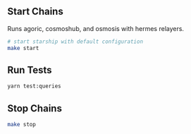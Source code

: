 ## Start Chains

Runs agoric, cosmoshub, and osmosis with hermes relayers.

```sh
# start starship with default configuration
make start
```

## Run Tests

```sh
yarn test:queries
```

## Stop Chains

```sh
make stop
```
